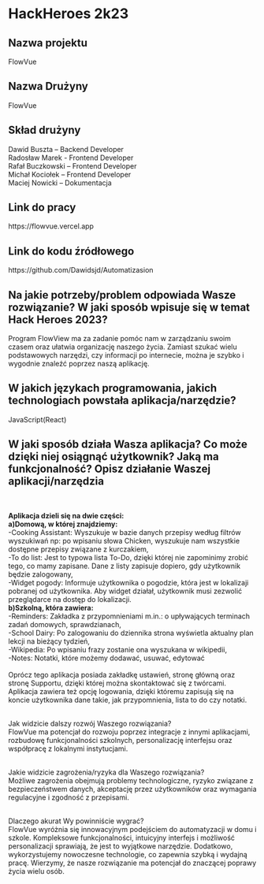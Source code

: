 <h1>HackHeroes 2k23</h1>

<h2>Nazwa projektu</h2>
<p>FlowVue</p>

<h2>Nazwa Drużyny</h2>
<p>FlowVue</p>

<h2>Skład drużyny</h2>
Dawid Buszta – Backend Developer<br>
Radosław Marek - Frontend Developer<br>
Rafał Buczkowski – Frontend Developer<br>
Michał Kociołek – Frontend Developer<br>
Maciej Nowicki –  Dokumentacja<br>

<h2>Link do pracy</h2>
https://flowvue.vercel.app

<h2>Link do kodu źródłowego</h2>
https://github.com/Dawidsjd/Automatizasion

<h2>Na jakie potrzeby/problem odpowiada Wasze rozwiązanie? W jaki sposób wpisuje się w temat Hack Heroes 2023?
</h2>
Program FlowView ma za zadanie pomóc nam w zarządzaniu swoim czasem oraz ułatwia organizację naszego życia. Zamiast szukać wielu podstawowych narzędzi, czy informacji po internecie, można je szybko i wygodnie znaleźć poprzez naszą aplikację.

<h2>W jakich językach programowania, jakich technologiach powstała aplikacja/narzędzie?</h2>
JavaScript(React)

<h2>W jaki sposób działa Wasza aplikacja? Co może dzięki niej osiągnąć użytkownik? Jaką ma funkcjonalność?
Opisz działanie Waszej aplikacji/narzędzia</h2><br>

**Aplikacja dzieli się na dwie części:**<br>
**a)Domową, w której znajdziemy:<br>**
	-Cooking Assistant: Wyszukuje w bazie danych przepisy według filtrów wyszukiwań np: po wpisaniu słowa Chicken, wyszukuje nam wszystkie dostępne przepisy związane z kurczakiem,<br>
	-To do list: Jest to typowa lista To-Do, dzięki której nie zapominimy zrobić tego, co mamy zapisane. Dane z listy zapisuje dopiero, gdy użytkownik będzie zalogowany, <br>
 	-Widget pogody: Informuje użytkownika o pogodzie, która jest w lokalizaji pobranej od użytkownika. Aby widget działał, użytkownik musi zezwolić przeglądarce na dostęp do lokalizacji.
**<br>b)Szkolną, która zawiera:<br>**
	-Reminders: Zakładka z przypomnieniami m.in.: o upływających terminach zadań domowych, sprawdzianach,<br>
	-School Dairy: Po zalogowaniu do dziennika strona wyświetla aktualny plan lekcji na bieżący tydzień,<br>
	-Wikipedia: Po wpisaniu frazy zostanie ona wyszukana w wikipedii,<br>
	-Notes: Notatki, które możemy dodawać, usuwać, edytować <br><br>
 Oprócz tego aplikacja posiada zakładkę ustawień, stronę główną oraz stronę Supportu, dzięki której można skontaktować się z twórcami.<br>
Aplikacja zawiera też opcję logowania, dzięki któremu zapisują się na koncie użytkownika dane takie, jak przypomnienia, lista to do czy notatki. <br>
<br>

Jak widzicie dalszy rozwój Waszego rozwiązania? <br>
FlowVue ma potencjał do rozwoju poprzez integracje z innymi aplikacjami, rozbudowę funkcjonalności szkolnych, personalizację interfejsu oraz współpracę z lokalnymi instytucjami. <br><br>

Jakie widzicie zagrożenia/ryzyka dla Waszego rozwiązania? <br>
Możliwe zagrożenia obejmują problemy technologiczne, ryzyko związane z bezpieczeństwem danych, akceptację przez użytkowników oraz wymagania regulacyjne i zgodność z przepisami. <br><br>

Dlaczego akurat Wy powinniście wygrać?<br>
FlowVue wyróżnia się innowacyjnym podejściem do automatyzacji w domu i szkole. Kompleksowe funkcjonalności, intuicyjny interfejs i możliwość personalizacji sprawiają, że jest to wyjątkowe narzędzie. Dodatkowo, wykorzystujemy nowoczesne technologie, co zapewnia szybką i wydajną pracę. Wierzymy, że nasze rozwiązanie ma potencjał do znaczącej poprawy życia wielu osób.


